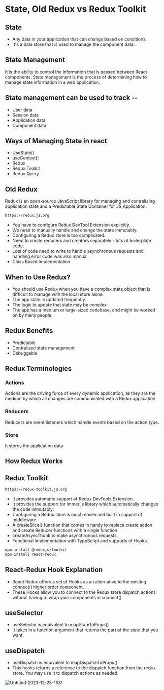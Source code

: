 # State, Old Redux vs Redux Toolkit

## State

- Any data in your application that can change based on conditions.
- It's a data store that is used to manage the component data.

## State Management

It is the ability to control the information that is passed between React components. State management is the process of determining how to manage state information in a web application.

## State management can be used to track --

- User data
- Session data
- Application data
- Component data

## Ways of Managing State in react

- UseState()
- useContext()
- Redux
- Redux Toolkit
- Redux Query

## Old Redux

Redux is an open-source JavaScript library for managing and centralizing application state and a Predictable State Container for JS Application.

```bash
https://redux.js.org
```

- You have to configure Redux DevTool Extension explicitly.
- We need to manually handle and change the state immutably.
- Configuring a Redux store is too complicated.
- Need to create reducers and creators separately - lots of boilerplate code.
- Lots of code need to write to handle asynchronous requests and handling error code was also manual.
- Class Based Implementation

## When to Use Redux?

- You should use Redux when you have a complex state object that is difficult to manage with the local store alone.
- The app state is updated frequently.
- The logic to update that state may be complex
- The app has a medium or large-sized codebase, and might be worked on by many people.

## Redux Benefits

- Predictable
- Centralized state management
- Debuggable

## Redux Terminologies

### Actions

Actions are the driving force of every dynamic application, as they are the medium by which all changes are communicated with a Redux application.

### Reducers

Reducers are event listeners which handle events based on the action type.

### Store

It stores the application data

## How Redux Works



## Redux Toolkit

```bash
https://redux-toolkit.js.org
```

- It provides automatic support of Redux DevTools Extension.
- It provides the support for Immer.js library which automatically changes the code immutably.
- Configuring a Redux store is much easier and built in support of middleware.
- A createSlice() function that comes in handy to replace create action and create Reducer functions with a single function.
- createAsyncThunk to make asynchronous requests.
- Functional Implementation with TypeScript and supports of Hooks.

```bash
npm install @reduxjs/toolkit
npm install react-redux
```

## React-Redux Hook Explanation

- React Redux offers a set of Hooks as an alternative to the existing connect() higher order component.
- These Hooks allow you to connect to the Redux store dispatch actions without having to wrap your components in connect()

## useSelector

- useSelector is equivalent to mapStateToProps()
- It takes in a function argument that returns the part of the state that you want.

## useDispatch

- useDispatch is equivalent to mapDispatchToProps()
- This hooks returns a reference to the dispatch function from the redux store. You may use it to dispatch actions as needed.

![Untitled-2023-12-25-1531](https://github.com/prasenjitpriyan/Redux-Toolkit/assets/132381731/fa19a0b6-7a5f-4e7f-b0e7-4a6b8f0ee5d7)

